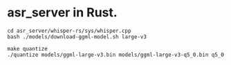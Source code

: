 # asr_server in Rust.

~~~
cd asr_server/whisper-rs/sys/whisper.cpp
bash ./models/download-ggml-model.sh large-v3

make quantize
./quantize models/ggml-large-v3.bin models/ggml-large-v3-q5_0.bin q5_0
~~~
